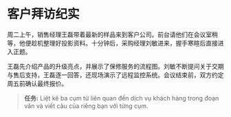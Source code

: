 # 客户拜访纪实

周二上午，销售经理王磊带着最新的样品来到客户公司。前台请他们在会议室稍等，他便趁机整理好投影资料。十分钟后，采购经理刘敏进来，握手寒暄后直接进入正题。

王磊先介绍产品的升级亮点，并展示了保修服务的流程图。刘敏不断提问关于交期与售后支持，王磊逐一回答，还现场演示了远程监控系统。会议结束前，双方约定周五前确认最终报价。

> **任务:** Liệt kê ba cụm từ liên quan đến dịch vụ khách hàng trong đoạn văn và viết câu của riêng bạn với từng cụm.
